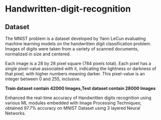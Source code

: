 # Handwritten-digit-recognition

## Dataset  
The MNIST problem is a dataset developed by Yann LeCun evaluating machine learning models on the handwritten digit classification problem.
Images of digits were taken from a variety of scanned documents, normalized in size and centered.
     
Each image is a 28 by 28 pixel square (784 pixels total). Each pixel has a single pixel-value associated with it, indicating the lightness or darkness of that pixel, with higher numbers meaning darker. This pixel-value is an integer between 0 and 255, inclusive.

**Train dataset contain 42000 Images,Test dataset contain 28000 Images**









Enhanced the real-time accuracy of Handwritten digits recognition using various ML modules embedded with Image Processing Techniques; obtained 97.7% accuracy on MNIST Dataset using 3 layered Neural Networks.
